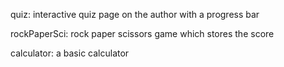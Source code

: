 quiz: interactive quiz page on the author with a progress bar

rockPaperSci: rock paper scissors game which stores the score 

calculator: a basic calculator
